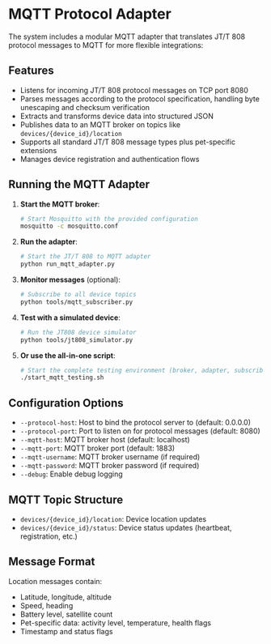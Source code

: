 # MQTT Protocol Adapter

The system includes a modular MQTT adapter that translates JT/T 808 protocol messages to MQTT for more flexible integrations:

## Features
- Listens for incoming JT/T 808 protocol messages on TCP port 8080
- Parses messages according to the protocol specification, handling byte unescaping and checksum verification
- Extracts and transforms device data into structured JSON
- Publishes data to an MQTT broker on topics like `devices/{device_id}/location`
- Supports all standard JT/T 808 message types plus pet-specific extensions
- Manages device registration and authentication flows

## Running the MQTT Adapter

1. **Start the MQTT broker**:
   ```bash
   # Start Mosquitto with the provided configuration
   mosquitto -c mosquitto.conf
   ```

2. **Run the adapter**:
   ```bash
   # Start the JT/T 808 to MQTT adapter
   python run_mqtt_adapter.py
   ```

3. **Monitor messages** (optional):
   ```bash
   # Subscribe to all device topics
   python tools/mqtt_subscriber.py
   ```

4. **Test with a simulated device**:
   ```bash
   # Run the JT808 device simulator
   python tools/jt808_simulator.py
   ```

5. **Or use the all-in-one script**:
   ```bash
   # Start the complete testing environment (broker, adapter, subscriber)
   ./start_mqtt_testing.sh
   ```

## Configuration Options
- `--protocol-host`: Host to bind the protocol server to (default: 0.0.0.0)
- `--protocol-port`: Port to listen on for protocol messages (default: 8080)
- `--mqtt-host`: MQTT broker host (default: localhost)
- `--mqtt-port`: MQTT broker port (default: 1883)
- `--mqtt-username`: MQTT broker username (if required)
- `--mqtt-password`: MQTT broker password (if required)
- `--debug`: Enable debug logging

## MQTT Topic Structure
- `devices/{device_id}/location`: Device location updates
- `devices/{device_id}/status`: Device status updates (heartbeat, registration, etc.)

## Message Format
Location messages contain:
- Latitude, longitude, altitude
- Speed, heading
- Battery level, satellite count
- Pet-specific data: activity level, temperature, health flags
- Timestamp and status flags